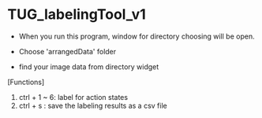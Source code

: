 ﻿# TUG_labelingTool_v1

- When you run this program, window for directory choosing will be open.
- Choose 'arrangedData' folder

- find your image data from directory widget


[Functions]
  1. ctrl + 1 ~ 6: label for action states
  2. ctrl + s : save the labeling results as a csv file
  
  

